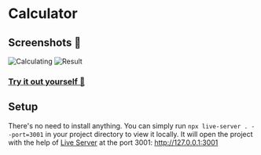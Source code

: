 # Calculator

## Screenshots 👀
![Calculating](https://user-images.githubusercontent.com/85896378/153438987-4dff15ac-b60d-43cb-9ba0-90f2e6cb307e.png)
![Result](https://user-images.githubusercontent.com/85896378/153439129-2d610525-1e68-4c01-8238-b6ddc80bbd32.png)

### [Try it out yourself 🧮](https://davidg999.github.io/calculator/)

## Setup
There's no need to install anything. You can simply run `npx live-server . --port=3001` in your project directory to view it locally.
It will open the project with the help of [Live Server](https://www.npmjs.com/package/live-server) at the port 3001: <http://127.0.0.1:3001>
